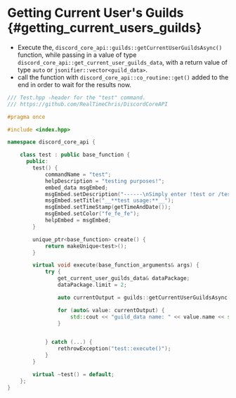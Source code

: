 Getting Current User's Guilds {#getting_current_users_guilds}
============
- Execute the, `discord_core_api::guilds::getCurrentUserGuildsAsync()` function, while passing in a value of type `discord_core_api::get_current_user_guilds_data`, with a return value of type `auto` or `jsonifier::vector<guild_data>`.
- call the function with `discord_core_api::co_routine::get()` added to the end in order to wait for the results now.

```cpp
/// Test.hpp -header for the "test" command.
/// https://github.com/RealTimeChris/DiscordCoreAPI

#pragma once

#include <index.hpp>

namespace discord_core_api {

	class test : public base_function {
	  public:
		test() {
			commandName = "test";
			helpDescription = "testing purposes!";
			embed_data msgEmbed;
			msgEmbed.setDescription("------\nSimply enter !test or /test!\n------");
			msgEmbed.setTitle("__**test usage:**__");
			msgEmbed.setTimeStamp(getTimeAndDate());
			msgEmbed.setColor("fe_fe_fe");
			helpEmbed = msgEmbed;
		}

		unique_ptr<base_function> create() {
			return makeUnique<test>();
		}

		virtual void execute(base_function_arguments& args) {
			try {
				get_current_user_guilds_data& dataPackage;
				dataPackage.limit = 2;

				auto currentOutput = guilds::getCurrentUserGuildsAsync(dataPackage).get();

				for (auto& value: currentOutput) {
					std::cout << "guild_data name: " << value.name << std::endl;
				}


			} catch (...) {
				rethrowException("test::execute()");
			}
		}

		virtual ~test() = default;
	};
}


```

